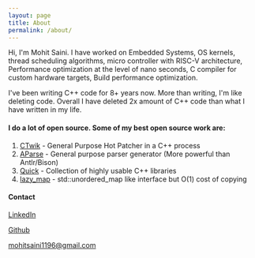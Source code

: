 ```yaml
---
layout: page
title: About
permalink: /about/
---
```


Hi, I'm Mohit Saini. I have worked on Embedded Systems, OS kernels, thread
scheduling algorithms, micro controller with RISC-V architecture, Performance optimization at the level of nano seconds, C compiler for custom hardware targets, Build performance optimization.

I've been writing C++ code for 8+ years now. More than writing, I'm like
 deleting code. Overall I have deleted 2x amount of C++ code
than what I have written in my life.

#### I do a lot of open source. Some of my best open source work are:


1. [CTwik](https://mohitmv.github.io/blog/CTwik-General-Purpose-Hot-Patcher-For-Cpp) - General Purpose Hot Patcher in a C++ process
2. [AParse](https://github.com/mohitmv/aparse) - General purpose parser generator (More powerful than Antlr/Bison)
3. [Quick](https://github.com/mohitmv/quick) - Collection of highly usable C++ libraries
4. [lazy_map](https://github.com/mohitmv/lazy_map) - std::unordered_map like interface but O(1) cost of copying


#### Contact

[LinkedIn](https://www.linkedin.com/in/mohit-saini-v2/)

[Github](https://github.com/mohitmv)

[mohitsaini1196@gmail.com](mailto:mohitsaini1196@gmail.com)
